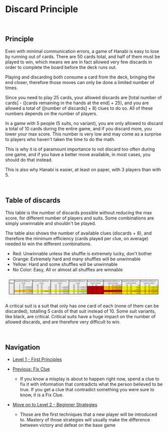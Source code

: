 # Discard Principle

<br />

## Principle

Even with minimal communication errors, a game of Hanabi is easy to lose by running out of cards. There are 50 cards total, and half of them must be played to win, which means we are in fact allowed very few discards in order to complete the board before the deck runs out.

Playing and discarding both consume a card from the deck, bringing the end closer, therefore those moves can only be done a limited number of times.

Since you need to play 25 cards, your allowed discards are [total number of cards] - ([cards remaining in the hands at the end] + 25), and you are allowed a total of ([number of discards] + 8) clues to do so. All of these numbers depends on the number of players.

In a game with 5 people (5 suits, no variant), you are only allowed to discard a total of 10 cards during the entire game, and if you discard more, you lower your max score. This number is very low and may come as a surprise to players who haven't taken the time to do the math.

This is why it is of paramount importance to not discard too often during one game, and if you have a better move available, in most cases, you should do that instead.

This is also why Hanabi is easier, at least on paper, with 3 players than with 5.

<br />

## Table of discards

This table is the number of discards possible without reducing the max score, for different number of players and suits. Some combinations are simply unwinnable and shouldn't be played.

The table also shows the number of available clues (discards + 8), and therefore the minimum efficiency (cards played per clue, on average) needed to win the different combinations.

* Red: Unwinnable unless the shuffle is extremely lucky, don't bother
* Orange: Extremely hard and many shuffles will be unwinnable
* Yellow: Hard and some shuffles will be unwinnable
* No Color: Easy, All or almost all shuffles are winnable

<p align="center">
    <img src="images/8_DiscardTable.png" />
</p>

A critical suit is a suit that only has one card of each (none of them can be discarded), totalling 5 cards of that suit instead of 10. Some suit variants, like black, are critical. Critical suits have a huge impact on the number of allowed discards, and are therefore very difficult to win.

<br />

## Navigation

* [Level 1 - First Principles](https://github.com/agilbert1412/HanabiStrategy/blob/master/Strategy/Level%201%20-%20First%20Principles/Level%201%20-%20First%20Principles.md)
	
* [Previous: Fix Clue](https://github.com/agilbert1412/HanabiStrategy/blob/master/Strategy/Level%201%20-%20First%20Principles/7%20-%20Fix%20Clue.md)
	* If you know a misplay is about to happen right now, spend a clue to fix it with information that contradicts what the person believed to be true. If you get a clue that contradict something you were sure to know, it is a Fix Clue.
	
* [Move on to Level 2 - Beginner Strategies](https://github.com/agilbert1412/HanabiStrategy/blob/master/Strategy/Level%202%20-%20Beginner/Level%202%20-%20Beginner.md)
	* Those are the first techniques that a new player will be introduced to. Mastery of those strategies will usually make the difference between victory and defeat on the base game